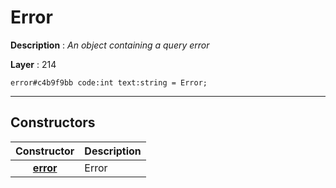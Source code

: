 # Error

**Description** : *An object containing a query error*

**Layer** : 214

```tl
error#c4b9f9bb code:int text:string = Error;
```

---

## Constructors

| Constructor | Description |
| :---: | :--- |
| [**error**](constructor/error) | Error |